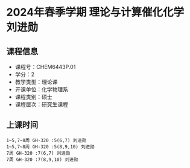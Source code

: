 # 2024年春季学期 理论与计算催化化学 刘进勋






## 课程信息

- 课程号：CHEM6443P.01
- 学分：2
- 教学类型：理论课
- 开课单位：化学物理系
- 课程类别：硕士
- 课程层次：研究生课程

## 上课时间

```
1~5,7~8周 GH-320 :5(6,7) 刘进勋
1~5,7~8周 GH-320 :5(8,9,10) 刘进勋
7周 GH-320 :7(6,7) 刘进勋
7周 GH-320 :7(8,9,10) 刘进勋
```

